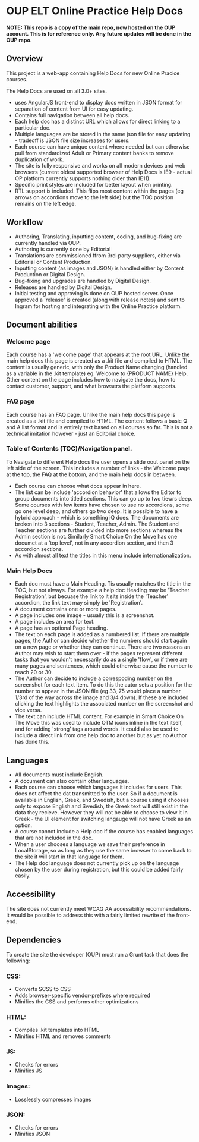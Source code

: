 # OUP ELT Online Practice Help Docs

**NOTE: This repo is a copy of the main repo, now hosted on the OUP account. This is for reference only. Any future updates will be done in the OUP repo.**

## Overview

This project is a web-app containing Help Docs for new Online Pracice courses.

The Help Docs are used on all 3.0+ sites.
* uses AngularJS front-end to display docs written in JSON format for separation of content from UI for easy updating.
* Contains full navigation between all help docs.
* Each help doc has a distinct URL which allows for direct linking to a particular doc.
* Multiple languages are be stored in the same json file for easy updating - tradeoff is JSON file size increases for users.
* Each course can have unique content where needed but can otherwise pull from standardized Adult or Primary content banks to remove duplication of work.
* The site is fully responsive and works on all modern devices and web browsers (current oldest supported browser of Help Docs is IE9 - actual OP platform currently supports nothing older than IE11).
* Specific print styles are included for better layout when printing.
* RTL support is included. This flips most content within the pages (eg arrows on accordions move to the left side) but the TOC position remains on the left edge.

## Workflow
* Authoring, Translating, inputting content, coding, and bug-fixing are currently handled via OUP.
* Authoring is currently done by Editorial
* Translations are commissioned ffrom 3rd-party suppliers, either via Editorial or Content Production.
* Inputting content (as images and JSON) is handled either by Content Production or Digital Design.
* Bug-fixing and upgrades are handled by Digital Design.
* Releases are handled by Digital Design.
* Initial testing and approving is done on OUP hosted server. Once approved a 'release' is created (along with release notes) and sent to Ingram for hosting and integrating with the Online Practice platform.

## Document abilities

### Welcome page
Each course has a 'welcome page' that appears at the root URL. Unlike the main help docs this page is created as a .kit file and compiled to HTML. The content is usually generic, with only the Product Name changing (handled as a variable in the .kit template) eg. Welcome to {PRODUCT NAME} Help. Other ocntent on the page includes how to navigate the docs, how to contact customer, support, and what browsers the platform supports.

### FAQ page
Each course has an FAQ page. Unlike the main help docs this page is created as a .kit file and compiled to HTML. The content follows a basic Q and A list format and is entirely text based on all courses so far. This is not a technical imitation however - just an Editorial choice.

### Table of Contents (TOC)/Navigation panel.
To Navigate to different Help docs the user opens a slide oout panel on the left side of the screen.
This includes a number of links - the Welcome page at the top, the FAQ at the bottom, and the main help docs in between.
* Each course can choose what docs appear in here.
* The list can be include 'accordion behavior' that allows the Editor to group documents into titled sections. This can go up to two tiewrs deep. Some courses with few items have chosen to use no accordions, some go one level deep, and others go two deep. It is possible to have a hybrid approach - which is something iQ does. The documents are broken into 3 sections - Student, Teacher, Admin. The Student and Teacher sections are further divided into more sections whereas the Admin section is not. Similarly Smart Choice On the Move has one documet at a 'top level', not in any accordion section, and then 3 accordion sections.
* As with almost all text the titles in this menu include internationalization.

### Main Help Docs
* Each doc must have a Main Heading. Tis usually matches the title in the TOC, but not always. For example a help doc Heading may be 'Teacher Registration', but becuase the link to it sits inside the 'Teacher' accordion, the link text may simply be 'Registration'.
* A document contains one or more pages.
* A page includes one image - usually this is a screenshot.
* A page includes an area for text.
* A page has an optional Page heading.
* The text on each page is added as a numbered list. If there are multiple pages, the Author can decide whether the numbers should start again on a new page or whether they can continue. There are two reasons an Author may wish to start them over - if  the pages represent different tasks that you wouldn't necessarily do as a single 'flow', or if there are many pages and sentences, which could otherwise cause the number to reach 20 or 30.
* The Author can decide to include a correspoding number on the screenshot for each text item. To do this the autor sets a position for the number to appear in the JSON file (eg 33, 75 would place a number 1/3rd of the way across the image and 3/4 down). If these are included clicking the text highlights the associated number on the screenshot and vice versa.
* The text can include HTML content. For example in Smart Choice On The Move this was used to include OTM icons inline in the text itself, and for adding 'strong' tags around words. It could also be used to include a direct link from one help doc to another but as yet no Author has done this. 

## Languages
* All documents must include English.
* A document can also contain other languages.
* Each course can choose which languages it includes for users. This does not affect the dat transmitted to the user. So if a document is available in English, Greek, and Swedish, but a course using it chooses only to expose English and Swedish, the Greek text will still exist in the data they recieve. However they will not be able to choose to view it in Greek - the UI element for switching langauge will not have Greek as an option.
* A course cannot include a Help doc if the course has enabled languages that are not included in the doc.
* When a user chooses a language we save their preference in LocalStorage, so as long as they use the same browser to come back to the site it will start in that language for them.
* The Help doc language does not currently pick up on the language chosen by the user during registration, but this could be added fairly easily.

## Accessibility
The site does not currently meet WCAG AA accessibility recommendations. It would be possible to address this with a fairly limited rewrite of the front-end.

## Dependencies

To create the site the developer (OUP) must run a Grunt task that does the following:

### CSS: 
* Converts SCSS to CSS
* Adds browser-specific vendor-prefixes where required
* Minifies the CSS and performs other optimizations

### HTML:
* Compiles .kit templates into HTML
* Minifies HTML and removes comments

### JS:
* Checks for errors
* Minifies JS

### Images:
* Losslessly compresses images

### JSON:
* Checks for errors
* Minifies JSON
